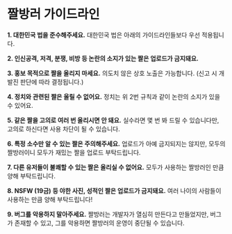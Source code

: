 # 짤방러 가이드라인

**1. 대한민국 법을 준수해주세요.** 대한민국 법은 아래의 가이드라인들보다 우선 적용됩니다.

**2. 인신공격, 저격, 분쟁, 비방 등 논란의 소지가 있는 짤은 업로드가 금지돼요.**

**3. 홍보 목적으로 짤을 올리지 마세요.** 의도치 않은 상호 노출은 가능합니다. (신고 시 개발진 판단에 따라 결정됩니다.)

**4. 정치와 관련된 짤은 올릴 수 없어요.** 정치는 위 2번 규칙과 같이 논란의 소지가 있을 수 있어요.

**5. 같은 짤을 고의로 여러 번 올리시면 안 돼요.** 실수라면 몇 번 봐 드릴 수 있습니다만, 고의로 하신다면 사용 차단이 될 수 있습니다.

**6. 특정 소수만 알 수 있는 짤은 주의해주세요.** 업로드가 아예 금지되지는 않지만, 모두의 짤방러이니 모두가 재밌는 짤을 업로드 부탁드립니다.

**7. 다른 유저들이 불쾌할 수 있는 짤은 올리실 수 없어요.** 모두가 사용하는 짤방러인 만큼 양해 부탁드립니다.

**8. NSFW (19금) 등 야한 사진, 성적인 짤은 업로드가 금지돼요.** 여러 나이의 사람들이 사용하는 만큼 양해 부탁드립니다!

**9. 버그를 악용하지 말아주세요.** 짤방러는 개발자가 열심히 만든다고 만들었지만, 버그가 존재할 수 있고, 그를 악용하면 짤방러의 운영이 중단될 수 있습니다.
